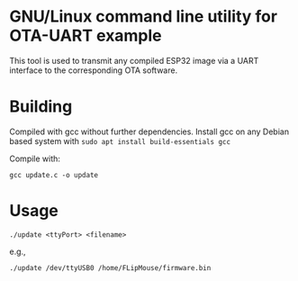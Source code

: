 # GNU/Linux command line utility for OTA-UART example

This tool is used to transmit any compiled ESP32 image via a UART interface to the corresponding OTA software.

# Building

Compiled with gcc without further dependencies.
Install gcc on any Debian based system with 
`sudo apt install build-essentials gcc`

Compile with:

`gcc update.c -o update`


# Usage

`./update <ttyPort> <filename>`

e.g.,

`./update /dev/ttyUSB0 /home/FLipMouse/firmware.bin`
